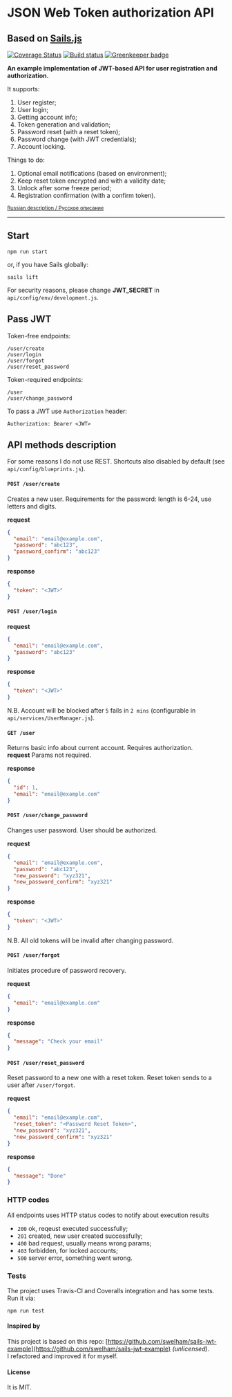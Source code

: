 # JSON Web Token authorization API
## Based on [Sails.js](http://sailsjs.com/) 


[![Coverage Status](https://coveralls.io/repos/github/Deliaz/sails-api-jwt/badge.svg?branch=master)](https://coveralls.io/github/Deliaz/sails-api-jwt?branch=master)
[![Build status](https://travis-ci.org/Deliaz/sails-api-jwt.svg?branch=master)](https://travis-ci.org/Deliaz/sails-api-jwt)
[![Greenkeeper badge](https://badges.greenkeeper.io/Deliaz/sails-api-jwt.svg)](https://greenkeeper.io/)


__An example implementation of JWT-based API for user registration and authorization.__ 
<br>

It supports:
1. User register;
2. User login;
3. Getting account info;
4. Token generation and validation;
5. Password reset (with a reset token);
6. Password change (with JWT credentials);
7. Account locking.

Things to do: 
1. Optional email notifications (based on environment);
2. Keep reset token encrypted and with a validity date;
3. Unlock after some freeze period;
4. Registration confirmation (with a confirm token).

<small>[Russian description / Русское описание](http://localstorage.ru/json-web-token-auth-for-sails-js/)</small>

* * * * *

## Start
```
npm run start
```
or, if you have Sails globally:
```
sails lift
```
For security reasons, please change __JWT_SECRET__ in `api/config/env/development.js`. 



## Pass JWT

Token-free endpoints: 
```
/user/create
/user/login
/user/forgot
/user/reset_password
```  

Token-required endpoints: 
```
/user
/user/change_password 
```

To pass a JWT use `Authorization` header: 
```
Authorization: Bearer <JWT>
```

## API methods description
For some reasons I do not use REST. Shortcuts also disabled by default 
(see `api/config/blueprints.js`).

#### `POST /user/create` 
Creates a new user. Requirements for the password: length is 6-24, use letters and digits. 

__request__ 
```json
{
  "email": "email@example.com",
  "password": "abc123",
  "password_confirm": "abc123"
}
```

__response__
```json
{
  "token": "<JWT>"
}
```


#### `POST /user/login` 
__request__ 
```json
{
  "email": "email@example.com",
  "password": "abc123"
}
```

__response__
```json
{
  "token": "<JWT>"
}
```
N.B. Account will be blocked after `5` fails in `2 mins` (configurable in `api/services/UserManager.js`).


#### `GET /user`
Returns basic info about current account. Requires authorization.  
__request__ 
Params not required.

__response__
```json
{
  "id": 1,
  "email": "email@example.com"
}
``` 

#### `POST /user/change_password`
Changes user password. User should be authorized.   

__request__ 
```json
{
  "email": "email@example.com",
  "password": "abc123", 
  "new_password": "xyz321",
  "new_password_confirm": "xyz321"
}
```

__response__
```json
{
  "token": "<JWT>"
}
```
N.B. All old tokens will be invalid after changing password.

#### `POST /user/forgot`
Initiates procedure of password recovery.

__request__ 
```json
{
  "email": "email@example.com"
}
```

__response__
```json
{
  "message": "Check your email"
}
``` 

#### `POST /user/reset_password`
Reset password to a new one with a reset token. Reset token sends to a user after 
`/user/forgot`.   

__request__ 
```json
{
  "email": "email@example.com",
  "reset_token": "<Password Reset Token>",
  "new_password": "xyz321",
  "new_password_confirm": "xyz321"
}
```

__response__
```json
{
  "message": "Done"
}
```


### HTTP codes
All endpoints uses HTTP status codes to notify about execution results  
* `200` ok, reqeust executed successfully;
* `201` created, new user created successfully;
* `400` bad request, usually means wrong params;
* `403` forbidden, for locked accounts;
* `500` server error, something went wrong.


### Tests
The project uses Travis-CI and Coveralls integration and has some tests. 
Run it via: 
```
npm run test
``` 



#### Inspired by
This project is based on this repo:
[https://github.com/swelham/sails-jwt-example](https://github.com/swelham/sails-jwt-example) *(unlicensed)*.  
I refactored and improved it for myself.     


#### License
It is MIT. 
